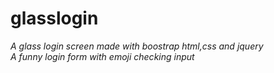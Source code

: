 # glasslogin
*A glass login screen made with boostrap html,css and jquery*  
*A funny login form with emoji checking input*
